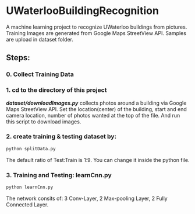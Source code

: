 # UWaterlooBuildingRecognition
A machine learning project to recognize UWaterloo buildings from pictures. 
Training Images are generated from Google Maps StreetView API. Samples are upload in dataset folder.

## Steps:
### 0. Collect Training Data

### 1. cd to the directory of this project
***dataset/downloadImages.py*** collects photos around a building via Google Maps StreetView API. 
Set the location(center) of the building, start and end camera location, number of photos wanted at the top of the file. And run this script to download images.

### 2. create training & testing dataset by: 
```bash
python splitData.py
```
The default ratio of Test:Train is 1:9. You can change it inside the python file.

### 3. Training and Testing: learnCnn.py
```bash
python learnCnn.py
```
The network consits of: 3 Conv-Layer, 2 Max-pooling Layer, 2 Fully Connected Layer.
